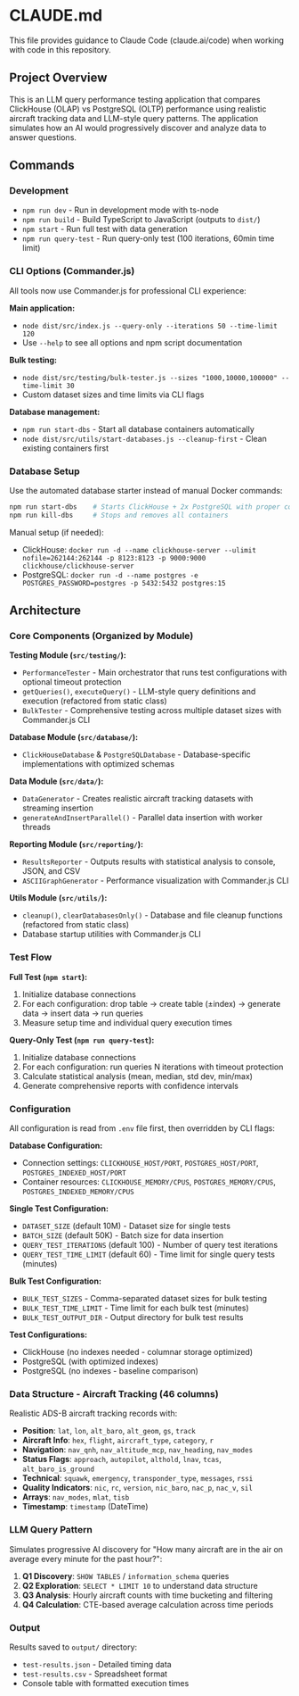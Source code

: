 # CLAUDE.md

This file provides guidance to Claude Code (claude.ai/code) when working with code in this repository.

## Project Overview

This is an LLM query performance testing application that compares ClickHouse (OLAP) vs PostgreSQL (OLTP) performance using realistic aircraft tracking data and LLM-style query patterns. The application simulates how an AI would progressively discover and analyze data to answer questions.

## Commands

### Development
- `npm run dev` - Run in development mode with ts-node
- `npm run build` - Build TypeScript to JavaScript (outputs to `dist/`)
- `npm start` - Run full test with data generation
- `npm run query-test` - Run query-only test (100 iterations, 60min time limit)

### CLI Options (Commander.js)
All tools now use Commander.js for professional CLI experience:

**Main application:** 
- `node dist/src/index.js --query-only --iterations 50 --time-limit 120`
- Use `--help` to see all options and npm script documentation

**Bulk testing:**
- `node dist/src/testing/bulk-tester.js --sizes "1000,10000,100000" --time-limit 30`
- Custom dataset sizes and time limits via CLI flags

**Database management:**
- `npm run start-dbs` - Start all database containers automatically
- `node dist/src/utils/start-databases.js --cleanup-first` - Clean existing containers first

### Database Setup  
Use the automated database starter instead of manual Docker commands:
```bash
npm run start-dbs    # Starts ClickHouse + 2x PostgreSQL with proper configuration
npm run kill-dbs     # Stops and removes all containers
```

Manual setup (if needed):
- ClickHouse: `docker run -d --name clickhouse-server --ulimit nofile=262144:262144 -p 8123:8123 -p 9000:9000 clickhouse/clickhouse-server`
- PostgreSQL: `docker run -d --name postgres -e POSTGRES_PASSWORD=postgres -p 5432:5432 postgres:15`

## Architecture

### Core Components (Organized by Module)
**Testing Module (`src/testing/`):**
- `PerformanceTester` - Main orchestrator that runs test configurations with optional timeout protection
- `getQueries()`, `executeQuery()` - LLM-style query definitions and execution (refactored from static class)
- `BulkTester` - Comprehensive testing across multiple dataset sizes with Commander.js CLI

**Database Module (`src/database/`):**  
- `ClickHouseDatabase` & `PostgreSQLDatabase` - Database-specific implementations with optimized schemas

**Data Module (`src/data/`):**
- `DataGenerator` - Creates realistic aircraft tracking datasets with streaming insertion  
- `generateAndInsertParallel()` - Parallel data insertion with worker threads

**Reporting Module (`src/reporting/`):**
- `ResultsReporter` - Outputs results with statistical analysis to console, JSON, and CSV
- `ASCIIGraphGenerator` - Performance visualization with Commander.js CLI

**Utils Module (`src/utils/`):**
- `cleanup()`, `clearDatabasesOnly()` - Database and file cleanup functions (refactored from static class)
- Database startup utilities with Commander.js CLI

### Test Flow
**Full Test (`npm start`):**
1. Initialize database connections
2. For each configuration: drop table → create table (±index) → generate data → insert data → run queries
3. Measure setup time and individual query execution times

**Query-Only Test (`npm run query-test`):**
1. Initialize database connections
2. For each configuration: run queries N iterations with timeout protection
3. Calculate statistical analysis (mean, median, std dev, min/max)
4. Generate comprehensive reports with confidence intervals

### Configuration
All configuration is read from `.env` file first, then overridden by CLI flags:

**Database Configuration:**
- Connection settings: `CLICKHOUSE_HOST/PORT`, `POSTGRES_HOST/PORT`, `POSTGRES_INDEXED_HOST/PORT`
- Container resources: `CLICKHOUSE_MEMORY/CPUS`, `POSTGRES_MEMORY/CPUS`, `POSTGRES_INDEXED_MEMORY/CPUS`

**Single Test Configuration:**
- `DATASET_SIZE` (default 10M) - Dataset size for single tests
- `BATCH_SIZE` (default 50K) - Batch size for data insertion
- `QUERY_TEST_ITERATIONS` (default 100) - Number of query test iterations
- `QUERY_TEST_TIME_LIMIT` (default 60) - Time limit for single query tests (minutes)

**Bulk Test Configuration:**
- `BULK_TEST_SIZES` - Comma-separated dataset sizes for bulk testing
- `BULK_TEST_TIME_LIMIT` - Time limit for each bulk test (minutes)
- `BULK_TEST_OUTPUT_DIR` - Output directory for bulk test results

**Test Configurations:**
- ClickHouse (no indexes needed - columnar storage optimized)
- PostgreSQL (with optimized indexes)  
- PostgreSQL (no indexes - baseline comparison)

### Data Structure - Aircraft Tracking (46 columns)
Realistic ADS-B aircraft tracking records with:
- **Position**: `lat`, `lon`, `alt_baro`, `alt_geom`, `gs`, `track`
- **Aircraft Info**: `hex`, `flight`, `aircraft_type`, `category`, `r`
- **Navigation**: `nav_qnh`, `nav_altitude_mcp`, `nav_heading`, `nav_modes`
- **Status Flags**: `approach`, `autopilot`, `althold`, `lnav`, `tcas`, `alt_baro_is_ground`
- **Technical**: `squawk`, `emergency`, `transponder_type`, `messages`, `rssi`
- **Quality Indicators**: `nic`, `rc`, `version`, `nic_baro`, `nac_p`, `nac_v`, `sil`
- **Arrays**: `nav_modes`, `mlat`, `tisb`
- **Timestamp**: `timestamp` (DateTime)

### LLM Query Pattern
Simulates progressive AI discovery for "How many aircraft are in the air on average every minute for the past hour?":
1. **Q1 Discovery**: `SHOW TABLES` / `information_schema` queries
2. **Q2 Exploration**: `SELECT * LIMIT 10` to understand data structure  
3. **Q3 Analysis**: Hourly aircraft counts with time bucketing and filtering
4. **Q4 Calculation**: CTE-based average calculation across time periods

### Output
Results saved to `output/` directory:
- `test-results.json` - Detailed timing data
- `test-results.csv` - Spreadsheet format
- Console table with formatted execution times